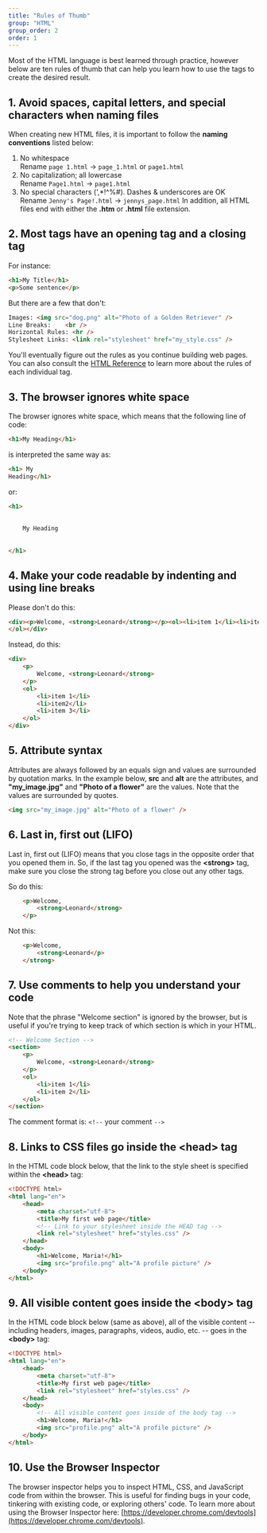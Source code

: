 ```yaml
---
title: "Rules of Thumb"
group: "HTML"
group_order: 2
order: 1
---
```



Most of the HTML language is best learned through practice, however below are ten rules of thumb that can help you learn how to use the tags to create the desired result.


## 1. Avoid spaces, capital letters, and special characters when naming files
When creating new HTML files, it is important to follow the **naming conventions** listed below:

1. No whitespace<br>
Rename `page 1.html` → `page_1.html` or `page1.html`
2. No capitalization; all lowercase<br>
Rename `Page1.html` → `page1.html`
3. No special characters (‘,*!^%#). Dashes & underscores are OK<br>
Rename `Jenny's Page!.html` → `jennys_page.html`
In addition, all HTML files end with either the **.htm** or **.html** file extension.

## 2. Most tags have an opening tag and a closing tag
For instance:
```html
<h1>My Title</h1>
<p>Some sentence</p>
```
But there are a few that don't:

```html
Images: <img src="dog.png" alt="Photo of a Golden Retriever" />
Line Breaks:	<br />
Horizontal Rules: <hr />
Stylesheet Links: <link rel="stylesheet" href="my_style.css" />
```

You'll eventually figure out the rules as you continue building web pages. You can also consult the [HTML Reference](http://www.w3schools.com/html/default.asp) to learn more about the rules of each individual tag.

## 3. The browser ignores white space
The browser ignores white space, which means that the following line of code:
```html
<h1>My Heading</h1>
```
is interpreted the same way as:


```html
<h1> My
Heading</h1>
```
or:
```html
<h1> 
    
    
    My Heading
    
    
</h1>
```
## 4. Make your code readable by indenting and using line breaks

Please don't do this:

```html
<div><p>Welcome, <strong>Leonard</strong></p><ol><li>item 1</li><li>item2</li><li>item 3</li>
</ol></div>
```
Instead, do this:
```html
<div>
    <p>
        Welcome, <strong>Leonard</strong>
    </p>
    <ol>
        <li>item 1</li>
        <li>item2</li>
        <li>item 3</li>
    </ol>
</div>
```
## 5. Attribute syntax
Attributes are always followed by an equals sign and values are surrounded by quotation marks. In the example below, **src** and **alt** are the attributes, and **"my_image.jpg"** and **"Photo of a flower"** are the values. Note that the values are surrounded by quotes.

```html
<img src="my_image.jpg" alt="Photo of a flower" />
```

## 6. Last in, first out (LIFO)
Last in, first out (LIFO) means that you close tags in the opposite order that you opened them in. So, if the last tag you opened was the **&lt;strong&gt;** tag, make sure you close the strong tag before you close out any other tags.

So do this:

```html
    <p>Welcome,
        <strong>Leonard</strong>
    </p>
```
Not this:
```html
    <p>Welcome,
        <strong>Leonard</p>
    </strong>
```

## 7. Use comments to help you understand your code
Note that the phrase "Welcome section" is ignored by the browser, but is useful if you're trying to keep track of which section is which in your HTML.

```html
<!-- Welcome Section -->
<section>
    <p>
        Welcome, <strong>Leonard</strong>
    </p>
    <ol>
        <li>item 1</li>
        <li>item 2</li>
    </ol>
</section>
```

The comment format is: `<!--` your comment `-->`

## 8. Links to CSS files go inside the &lt;head&gt; tag
In the HTML code block below, that the link to the style sheet is specified within the **&lt;head&gt;** tag:
```html
<!DOCTYPE html>
<html lang="en">
    <head>
        <meta charset="utf-8">
        <title>My first web page</title>
        <!-- Link to your stylesheet inside the HEAD tag -->
        <link rel="stylesheet" href="styles.css" />
    </head>
    <body>
        <h1>Welcome, Maria!</h1>
        <img src="profile.png" alt="A profile picture" />
    </body>
</html>
```

## 9. All visible content goes inside the &lt;body&gt; tag
In the HTML code block below (same as above), all of the visible content -- including headers, images, paragraphs, videos, audio, etc. -- goes in the **&lt;body&gt;** tag:

```html
<!DOCTYPE html>
<html lang="en">
    <head>
        <meta charset="utf-8">
        <title>My first web page</title>
        <link rel="stylesheet" href="styles.css" />
    </head>
    <body>
        <!-- All visible content goes inside of the body tag -->
        <h1>Welcome, Maria!</h1>
        <img src="profile.png" alt="A profile picture" />
    </body>
</html>
```

## 10. Use the Browser Inspector
The browser inspector helps you to inspect HTML, CSS, and JavaScript code from within the browser. This is useful for finding bugs in your code, tinkering with existing code, or exploring others' code. To learn more about using the Browser Inspector here: [https://developer.chrome.com/devtools](https://developer.chrome.com/devtools).
